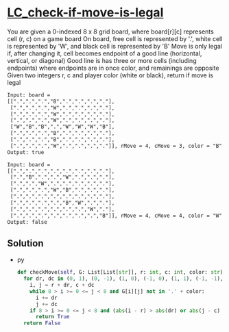 # [LC_check-if-move-is-legal](https://leetcode.com/problems/check-if-move-is-legal)

You are given a 0-indexed 8 x 8 grid board, where board[r][c] represents cell (r, c) on a game board
On board, free cell is represented by '.', white cell is represented by 'W', and black cell is represented by 'B'
Move is only legal if, after changing it, cell becomes endpoint of a good line (horizontal, vertical, or diagonal)
Good line is has three or more cells (including endpoints) where endpoints are in once color, and remainings are opposite
Given two integers r, c and player color (white or black), return if move is legal

```txt
Input: board =
[[".",".",".","B",".",".",".","."],
 [".",".",".","W",".",".",".","."],
 [".",".",".","W",".",".",".","."],
 [".",".",".","W",".",".",".","."],
 ["W","B","B",".","W","W","W","B"],
 [".",".",".","B",".",".",".","."],
 [".",".",".","B",".",".",".","."],
 [".",".",".","W",".",".",".","."]], rMove = 4, cMove = 3, color = "B"
Output: true

Input: board =
[[".",".",".",".",".",".",".","."],
 [".","B",".",".","W",".",".","."],
 [".",".","W",".",".",".",".","."],
 [".",".",".","W","B",".",".","."],
 [".",".",".",".",".",".",".","."],
 [".",".",".",".","B","W",".","."],
 [".",".",".",".",".",".","W","."],
 [".",".",".",".",".",".",".","B"]], rMove = 4, cMove = 4, color = "W"
Output: false
```

## Solution

* py

  ```py
  def checkMove(self, G: List[List[str]], r: int, c: int, color: str) -> bool:
    for dr, dc in (0, 1), (0, -1), (1, 0), (-1, 0), (1, 1), (-1, -1), (1, -1), (-1, 1):
      i, j = r + dr, c + dc
      while 8 > i >= 0 <= j < 8 and G[i][j] not in '.' + color:
        i += dr
        j += dc
      if 8 > i >= 0 <= j < 8 and (abs(i - r) > abs(dr) or abs(j - c) > abs(dc)) and G[i][j] == color:
        return True
    return False
  ```
